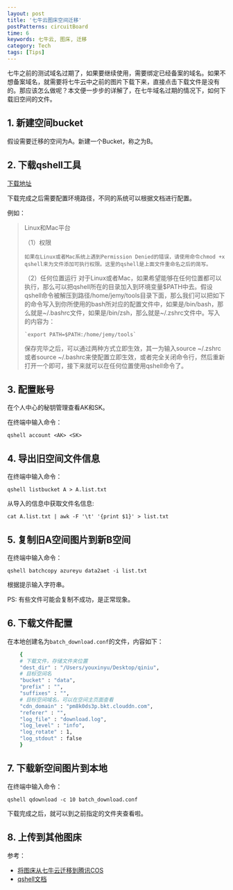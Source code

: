 ```yaml
---
layout: post
title: '七牛云图床空间迁移'
postPatterns: circuitBoard
time: 6
keywords: 七牛云, 图床, 迁移
category: Tech
tags: [Tips]
---
```


七牛之前的测试域名过期了，如果要继续使用，需要绑定已经备案的域名。如果不想备案域名，就需要将七牛云中之前的图片下载下来，直接点击下载文件是没有的。那应该怎么做呢？本文便一步步的详解了，在七牛域名过期的情况下，如何下载旧空间的文件。

## 1. 新建空间bucket

假设需要迁移的空间为A。新建一个Bucket，称之为B。

## 2. 下载qshell工具

[下载地址](https://developer.qiniu.com/kodo/tools/1302/qshell)

下载完成之后需要配置环境路径，不同的系统可以根据文档进行配置。

例如：

> Linux和Mac平台
> 
> （1）权限
>     
>     如果在Linux或者Mac系统上遇到Permission Denied的错误，请使用命令chmod +x qshell来为文件添加可执行权限。这里的qshell是上面文件重命名之后的简写。
> 
> （2）任何位置运行
> 对于Linux或者Mac，如果希望能够在任何位置都可以执行，那么可以把qshell所在的目录加入到环境变量$PATH中去。假设qshell命令被解压到路径/home/jemy/tools目录下面，那么我们可以把如下的命令写入到你所使用的bash所对应的配置文件中，如果是/bin/bash，那么就是~/.bashrc文件，如果是/bin/zsh，那么就是~/.zshrc文件中。写入的内容为： 
> 
>     `export PATH=$PATH:/home/jemy/tools`
> 
> 保存完毕之后，可以通过两种方式立即生效，其一为输入source ~/.zshrc或者source ~/.bashrc来使配置立即生效，或者完全关闭命令行，然后重新打开一个即可，接下来就可以在任何位置使用qshell命令了。

## 3. 配置账号

在个人中心的秘钥管理查看AK和SK。

在终端中输入命令：

`qshell account <AK> <SK>`

## 4. 导出旧空间文件信息

在终端中输入命令：

`qshell listbucket A > A.list.txt`

从导入的信息中获取文件名信息:

`cat A.list.txt | awk -F '\t' '{print $1}' > list.txt`

## 5. 复制旧A空间图片到新B空间

在终端中输入命令：

`qshell batchcopy azureyu data2aet -i list.txt`

根据提示输入字符串。

PS: 有些文件可能会复制不成功，是正常现象。

## 6. 下载文件配置

在本地创建名为`batch_download.conf`的文件，内容如下：

```bash
    {
    # 下载文件，存储文件夹位置
    "dest_dir" : "/Users/youxinyu/Desktop/qiniu",
    # 目标空间名
    "bucket" : "data",
    "prefix" : "",
    "suffixes" : "",
    # 目标空间域名，可以在空间主页面查看
    "cdn_domain" : "pm8k0ds3p.bkt.clouddn.com",
    "referer" : "",
    "log_file" : "download.log",
    "log_level" : "info",
    "log_rotate" : 1,
    "log_stdout" : false
    }
```

## 7. 下载新空间图片到本地

在终端中输入命令：

`qshell qdownload -c 10 batch_download.conf`

下载完成之后，就可以到之前指定的文件夹查看啦。

## 8. 上传到其他图床

参考：

- [将图床从七牛云迁移到腾讯COS](http://robotkang.cc/2018/11/pic/)
- [qshell文档](https://developer.qiniu.com/kodo/tools/1302/qshell)